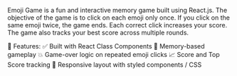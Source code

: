 Emoji Game is a fun and interactive memory game built using React.js. The objective of the game is to click on each emoji only once. If you click on the same emoji twice, the game ends. Each correct click increases your score. The game also tracks your best score across multiple rounds.

🚀 Features:
✅ Built with React Class Components
🧠 Memory-based gameplay
💥 Game-over logic on repeated emoji clicks
📈 Score and Top Score tracking
💅 Responsive layout with styled components / CSS
